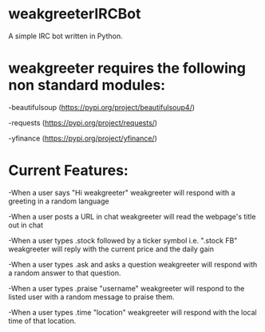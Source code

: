 # weakgreeterIRCBot

A simple IRC bot written in Python.

# weakgreeter requires the following non standard modules:

-beautifulsoup (https://pypi.org/project/beautifulsoup4/) 

-requests (https://pypi.org/project/requests/)

-yfinance (https://pypi.org/project/yfinance/)

# Current Features:

-When a user says "Hi weakgreeter" weakgreeter will respond with a greeting in a random language

-When a user posts a URL in chat weakgreeter will read the webpage's title out in chat

-When a user types .stock followed by a ticker symbol i.e. ".stock FB" weakgreeter will reply with the current price and the daily gain

-When a user types .ask and asks a question weakgreeter will respond with a random answer to that question.

-When a user types .praise "username" weakgreeter will respond to the listed user with a random message to praise them.

-When a user types .time "location" weakgreeter will respond with the local time of that location.
